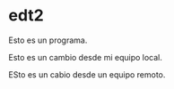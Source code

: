 # edt2

Esto es un programa.

Esto es un cambio desde mi equipo local.

ESto es un cabio desde un equipo remoto.
